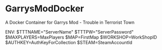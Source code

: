 # GarrysModDocker
A Docker Container for Garrys Mod - Trouble in Terrorist Town

ENV:
$TTTNAME="ServerName"
$TTTPW="ServerPassword"
$MAXPLAYERS=MaxPlayers
$MAP=FirstMap
$WORKSHOP=WorkShopID
$AUTHKEY=AuthKeyForCollection
$STEAM=SteamAccountId